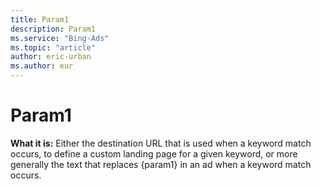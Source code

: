 ```yaml
---
title: Param1
description: Param1
ms.service: "Bing-Ads"
ms.topic: "article"
author: eric-urban
ms.author: eur
---
```


# Param1

**What it is:**     Either the destination URL that is used when a keyword match occurs, to define a custom landing page for a given keyword, or more generally the text that replaces {param1} in an ad when a keyword match occurs.


